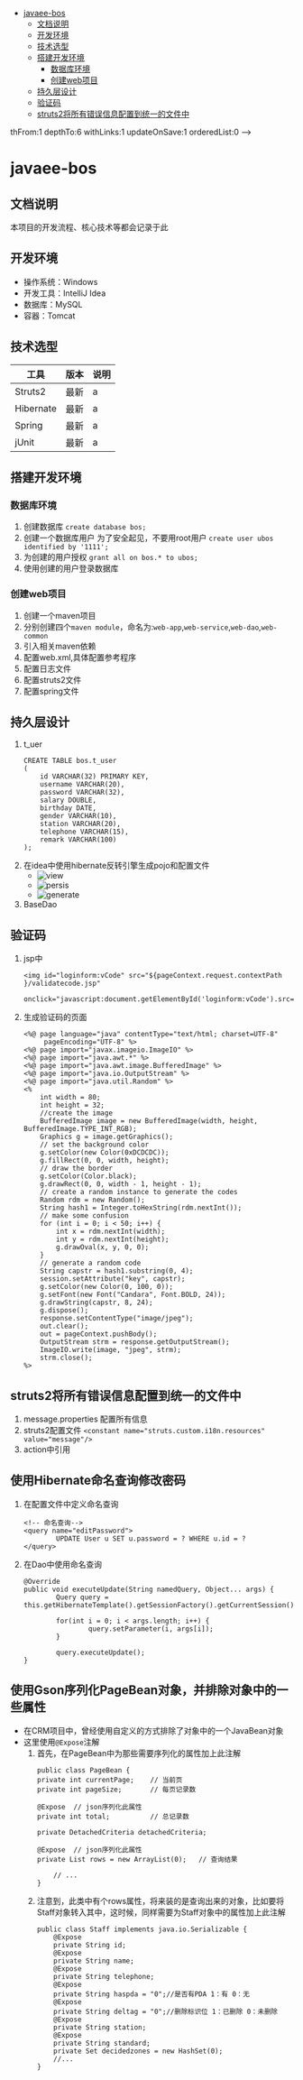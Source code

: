 <!-- TOC depthFrom:1 depthTo:6 withLinks:1 updateOnSave:1 orderedList:0 -->

- [javaee-bos](#javaee-bos)
	- [文档说明](#文档说明)
	- [开发环境](#开发环境)
	- [技术选型](#技术选型)
	- [搭建开发环境](#搭建开发环境)
		- [数据库环境](#数据库环境)
		- [创建web项目](#创建web项目)
	- [持久层设计](#持久层设计)
	- [验证码](#验证码)
	- [struts2将所有错误信息配置到统一的文件中](#struts2将所有错误信息配置到统一的文件中)

<!-- /TOC -->thFrom:1 depthTo:6 withLinks:1 updateOnSave:1 orderedList:0 -->

# javaee-bos

## 文档说明

本项目的开发流程、核心技术等都会记录于此

## 开发环境

- 操作系统：Windows
- 开发工具：IntelliJ Idea
- 数据库：MySQL
- 容器：Tomcat

## 技术选型

| 工具 | 版本 | 说明 |
| -- | -- | -- |
| Struts2   | 最新 | a |
| Hibernate | 最新 | a |
| Spring    | 最新 | a |
| jUnit     | 最新 | a |

## 搭建开发环境

### 数据库环境

1. 创建数据库
`create database bos;`
2. 创建一个数据库用户
为了安全起见，不要用root用户
`create user ubos identified by '1111';`
3. 为创建的用户授权
`grant all on bos.* to ubos;`
4. 使用创建的用户登录数据库

### 创建web项目

1. 创建一个maven项目
2. 分别创建四个`maven module`，命名为:`web-app`,`web-service`,`web-dao`,`web-common`
3. 引入相关maven依赖
4. 配置web.xml,具体配置参考程序
5. 配置日志文件
6. 配置struts2文件
7. 配置spring文件

## 持久层设计

1. t_uer
	```
	CREATE TABLE bos.t_user
	(
	    id VARCHAR(32) PRIMARY KEY,
	    username VARCHAR(20),
	    password VARCHAR(32),
	    salary DOUBLE,
	    birthday DATE,
	    gender VARCHAR(10),
	    station VARCHAR(20),
	    telephone VARCHAR(15),
	    remark VARCHAR(100)
	);
	```
2. 在idea中使用hibernate反转引擎生成pojo和配置文件
	- ![view](./assets/view.png)
	- ![persis](./assets/persis.png)
	- ![generate](./assets/generate.png)
3. BaseDao

## 验证码

1. jsp中
	```
	<img id="loginform:vCode" src="${pageContext.request.contextPath }/validatecode.jsp"
	     onclick="javascript:document.getElementById('loginform:vCode').src='${pageContext.request.contextPath}/validatecode.jsp?'+Math.random();"/>
	```
2. 生成验证码的页面
	```
	<%@ page language="java" contentType="text/html; charset=UTF-8"
         pageEncoding="UTF-8" %>
	<%@ page import="javax.imageio.ImageIO" %>
	<%@ page import="java.awt.*" %>
	<%@ page import="java.awt.image.BufferedImage" %>
	<%@ page import="java.io.OutputStream" %>
	<%@ page import="java.util.Random" %>
	<%
	    int width = 80;
	    int height = 32;
	    //create the image
	    BufferedImage image = new BufferedImage(width, height, BufferedImage.TYPE_INT_RGB);
	    Graphics g = image.getGraphics();
	    // set the background color
	    g.setColor(new Color(0xDCDCDC));
	    g.fillRect(0, 0, width, height);
	    // draw the border
	    g.setColor(Color.black);
	    g.drawRect(0, 0, width - 1, height - 1);
	    // create a random instance to generate the codes
	    Random rdm = new Random();
	    String hash1 = Integer.toHexString(rdm.nextInt());
	    // make some confusion
	    for (int i = 0; i < 50; i++) {
	        int x = rdm.nextInt(width);
	        int y = rdm.nextInt(height);
	        g.drawOval(x, y, 0, 0);
	    }
	    // generate a random code
	    String capstr = hash1.substring(0, 4);
	    session.setAttribute("key", capstr);
	    g.setColor(new Color(0, 100, 0));
	    g.setFont(new Font("Candara", Font.BOLD, 24));
	    g.drawString(capstr, 8, 24);
	    g.dispose();
	    response.setContentType("image/jpeg");
	    out.clear();
	    out = pageContext.pushBody();
	    OutputStream strm = response.getOutputStream();
	    ImageIO.write(image, "jpeg", strm);
	    strm.close();
	%>
	```

## struts2将所有错误信息配置到统一的文件中

1. message.properties
	配置所有信息
2. struts2配置文件
	`<constant name="struts.custom.i18n.resources" value="message"/>`
3. action中引用

## 使用Hibernate命名查询修改密码

1. 在配置文件中定义命名查询
	```
	<!-- 命名查询-->
 	<query name="editPassword">
		 	UPDATE User u SET u.password = ? WHERE u.id = ?
 	</query>
	```
2. 在Dao中使用命名查询
	```
	@Override
	public void executeUpdate(String namedQuery, Object... args) {
			Query query = this.getHibernateTemplate().getSessionFactory().getCurrentSession().getNamedQuery(namedQuery);

			for(int i = 0; i < args.length; i++) {
					query.setParameter(i, args[i]);
			}

			query.executeUpdate();
	}
	```

## 使用Gson序列化PageBean对象，并排除对象中的一些属性

- 在CRM项目中，曾经使用自定义的方式排除了对象中的一个JavaBean对象
- 这里使用`@Expose`注解
	1. 首先，在PageBean中为那些需要序列化的属性加上此注解
		```
		public class PageBean {
	    private int currentPage;    // 当前页
	    private int pageSize;       // 每页记录数

	    @Expose  // json序列化此属性
	    private int total;          // 总记录数

	    private DetachedCriteria detachedCriteria;

	    @Expose  // json序列化此属性
	    private List rows = new ArrayList(0);   // 查询结果

			// ...
		}
		```
	2. 注意到，此类中有个rows属性，将来装的是查询出来的对象，比如要将Staff对象转入其中，这时候，同样需要为Staff对象中的属性加上此注解
		```
		public class Staff implements java.io.Serializable {
			@Expose
			private String id;
			@Expose
			private String name;
			@Expose
			private String telephone;
			@Expose
			private String haspda = "0";//是否有PDA 1：有 0：无
			@Expose
			private String deltag = "0";//删除标识位 1：已删除 0：未删除
			@Expose
			private String station;
			@Expose
			private String standard;
			private Set decidedzones = new HashSet(0);
			//...
		}
		```
